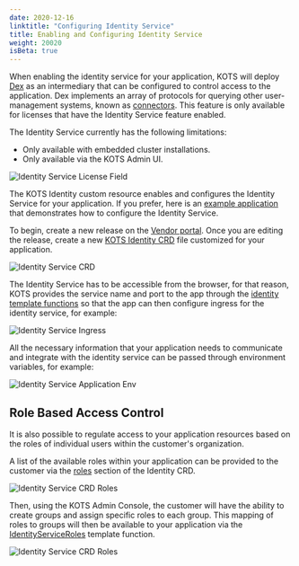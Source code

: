 ```yaml
---
date: 2020-12-16
linktitle: "Configuring Identity Service"
title: Enabling and Configuring Identity Service
weight: 20020
isBeta: true
---
```


When enabling the identity service for your application, KOTS will deploy [Dex](https://dexidp.io/) as an intermediary that can be configured to control access to the application.
Dex implements an array of protocols for querying other user-management systems, known as [connectors](https://dexidp.io/docs/connectors/).
This feature is only available for licenses that have the Identity Service feature enabled. 

The Identity Service currently has the following limitations:
* Only available with embedded cluster installations. 
* Only available via the KOTS Admin UI. 

![Identity Service License Field](/images/identity-service-license-field.png)

The KOTS Identity custom resource enables and configures the Identity Service for your application.
If you prefer, here is an [example application](https://github.com/replicatedhq/kots-idp-example-app) that demonstrates how to configure the Identity Service.

To begin, create a new release on the [Vendor portal](https://vendor.replicated.com).
Once you are editing the release, create a new [KOTS Identity CRD](/vendor/additional-objects/identity/) file customized for your application.

![Identity Service CRD](/images/identity-service-crd.png)

The Identity Service has to be accessible from the browser, for that reason, KOTS provides the service name and port to the app through the [identity template functions](/reference/template-functions/identity-context/) so that the app can then configure ingress for the identity service, for example:

![Identity Service Ingress](/images/identity-service-ingress.png)

All the necessary information that your application needs to communicate and integrate with the identity service can be passed through environment variables, for example:

![Identity Service Application Env](/images/identity-service-app-env.png)

## Role Based Access Control

It is also possible to regulate access to your application resources based on the roles of individual users within the customer's organization.

A list of the available roles within your application can be provided to the customer via the [roles](/reference/v1beta1/identity/#roles) section of the Identity CRD.

![Identity Service CRD Roles](/images/identity-service-crd-roles.png)

Then, using the KOTS Admin Console, the customer will have the ability to create groups and assign specific roles to each group.
This mapping of roles to groups will then be available to your application via the [IdentityServiceRoles](/reference/template-functions/identity-context/#identityserviceroles) template function.

![Identity Service CRD Roles](/images/identity-service-roles-template-function.png)
